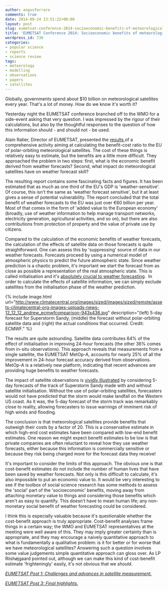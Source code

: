 ```yaml
---
author: angusferraro
comments: true
date: 2014-09-24 13:51:22+00:00
layout: post
slug: eumetsat-conference-2014-socioeconomic-benefits-of-meteorological-satellites
title: 'EUMETSAT Conference 2014: Socioeconomic benefits of meteorological satellites'
wordpress_id: 730
categories:
- popular science
- reports
- science review
tags:
- meteorology
- modelling
- observations
- papers
- satellites
---
```


Globally, governments spend about $10 billion on meteorological satellites every year. That's a lot of money. How do we know it's worth it?

Yesterday night the EUMETSAT conference branched off to the WMO for a side-event asking that very question. I was impressed by the rigour of their calculations, but also by the thoughtful responses to the question of how this information should - and should not - be used.

Alain Ratier, Director of EUMETSAT, presented the [results ](http://www.wmo.int/pages/prog/sat/meetings/documents/CM-12_Doc_03-02-01_EUMETSAT-EPS-CostBenefitStudy.pdf)of a comprehensive activity aiming at calculating the benefit-cost ratio to the EU of polar-orbiting meteorological satellites. The cost of these things is relatively easy to estimate, but the benefits are a little more difficult. They approached the problem in two steps: first, what is the economic benefit derived from weather forecasts? Second, what impact do meteorological satellites have on weather forecast skill?

The resulting report contains some fascinating facts and figures. It has been estimated that as much as one third of the EU's GDP is 'weather-sensitive'. Of course, this isn't the same as 'weather forecast sensitive', but it at least gives a sense of potential vulnerability. The report concluded that the total benefit of weather forecasts to the EU was just over €60 billion per year. Most of that comes in the form of 'added value to the European economy' (broadly, use of weather information to help manage transport networks, electricity generation, agricultural activities, and so on), but there are also contributions from protection of property and the value of private use by citizens.

Compared to the calculation of the economic benefits of weather forecasts, the calculation of the effects of satellite data on those forecasts is quite straightforward. One can assess this by 'suppressing' source of data in our weather forecasts. Forecasts proceed by using a numerical model of atmospheric physics to predict the future atmospheric state. Since weather prediction is a chaotic problem, it's important we start the forecast from as close as possible a representation of the real atmospheric state. This is called initialisation and it's [absolutely crucial to weather forecasting](http://www.climatesnack.com/2014/03/17/forecasting-the-present/).  In order to calculate the effects of satellite information, we can simply exclude satellites from the initialisation phase of the weather prediction.

{% include image.html
url="http://www.climatecentral.org/images/sized/images/sized/remote/assets-climatecentral-org-images-uploads-news-12_12_12_andrew_ecmwfcomparison-943x436.jpg"
description="(left) 5-day forecast for Superstorm Sandy, (middle) the forecast without polar-orbiting satellite data and (right) the actual conditions that occurred. Credit: ECMWF." %}

The results are quite astounding. Satellite data contributes 64% of the effect of initialisation in improving 24-hour forecasts (the other 36% comes from in-situ observations). This approach reveals that measurements from a single satellite, the EUMETSAT MetOp-A, accounts for nearly 25% of all the improvement in 24-hour forecast accuracy derived from observations. MetOp-A is a relatively new platform, indicating that recent advances are providing huge benefits to weather forecasts.

The impact of satellite observations is [vividly illustrated](http://journals.ametsoc.org/doi/abs/10.1175/MWR-D-13-00170.1) by considering 5-day forecasts of the track of Superstorm Sandy made with and without satellite initialisation. Without the use of polar-orbiting satellites, forecasters would not have predicted that the storm would make landfall on the Western US coast. As it was, the 5-day forecast of the storm track was remarkably close to reality, allowing forecasters to issue warnings of imminent risk of high winds and flooding.

The conclusion is that meteorological satellites provide benefits that outweigh their costs by a factor of 20. This is a conservative estimate in which high-end cost estimates have been compared with low-end benefit estimates. One reason we might expect benefit estimates to be low is that private companies are often reluctant to reveal how they use weather forecasts, either because this information is commercially sensitive or because they risk being charged more for the forecast data they receive!

It's important to consider the limits of this approach. The obvious one is that cost-benefit estimates do not include the number of human lives that have been saved by weather forecasts. Not only is this difficult to calculate, it's also impossible to put an economic value to. It would be very interesting to see if the toolbox of social science research has some methods to assess the 'social' part of the 'socioeconomic' benefits, moving away from attaching monetary value to things and considering those benefits which aren't as easy to quantify. This doesn't have to mean human life; any non-monetary social benefit of weather forecasting could be considered.

I think this is especially valuable because it's questionable whether the cost-benefit approach is truly appropriate. Cost-benefit analyses frame things in a certain way; the WMO and EUMETSAT representatives at the meeting were well aware of this. They may imply greater certainty than is appropriate, and they may encourage a naively quantitative approach to what is fundamentally a qualitative problem: is it for better or for worse that we have meteorological satellites? Answering such a question involves some value judgements simple quantitative approach can gloss over. As LP Riishøjgaard pointed out, although we can make this kind of cost-benefit estimate 'frighteningly' easily, it's not obvious that we _should_.

[_EUMETSAT Post 1: Challenges and advances in satellite measurement._](http://angusferraro.wordpress.com/2014/09/23/eumetsat-conference-2014-challenges-and-advances-in-satellite-measurement/)

[_EUMETSAT Post 3: Final highlights._](http://angusferraro.wordpress.com/2014/10/01/eumetsat-conference-2014-final-highlights/)
